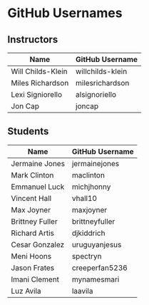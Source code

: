 # GitHub Usernames #


## Instructors ##
|         Name          |   GitHub Username |
| --------------------- | ----------------- |
|   Will Childs-Klein   | willchilds-klein  |
|   Miles Richardson    | milesrichardson   |
|   Lexi Signiorello    | alsignoriello     |
|   Jon Cap             | joncap            |


## Students ##
|        Name       |   GitHub Username |
| ----------------- |  ---------------- |
|   Jermaine Jones  |   jermainejones   |
|   Mark Clinton    |   maclinton       |
|   Emmanuel Luck   |   michjhonny      |
|   Vincent Hall    |   vhall10         |
|   Max Joyner      |   maxjoyner       |
|   Brittney Fuller |   brittneyfuller  |
|   Richard Artis   |   djkiddrich      |
|   Cesar Gonzalez  |   uruguyanjesus   |
|   Meni Hoons      |   spectryn        |
|   Jason Frates    |   creeperfan5236  |
|   Imani Clement   |   mynamesmari     |
|   Luz Avila       |   laavila         |